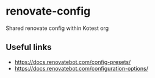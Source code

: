 # renovate-config
Shared renovate config within Kotest org

## Useful links
* https://docs.renovatebot.com/config-presets/
* https://docs.renovatebot.com/configuration-options/
